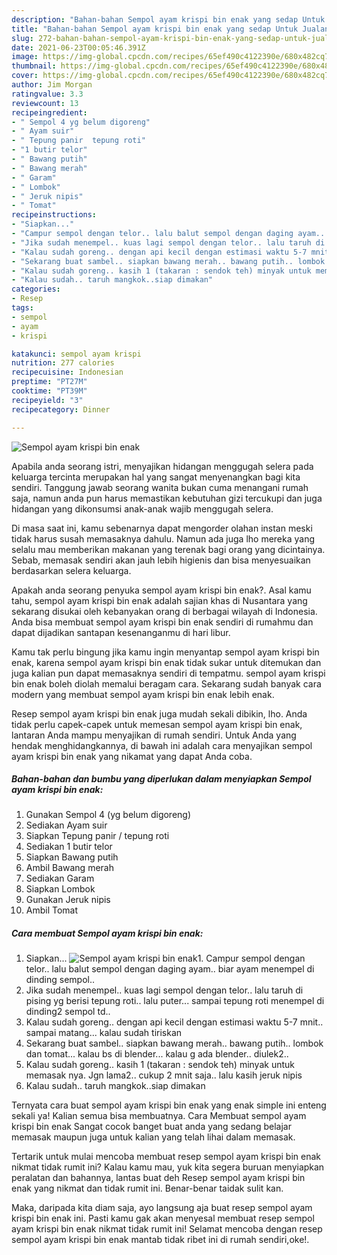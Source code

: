 ```yaml
---
description: "Bahan-bahan Sempol ayam krispi bin enak yang sedap Untuk Jualan"
title: "Bahan-bahan Sempol ayam krispi bin enak yang sedap Untuk Jualan"
slug: 272-bahan-bahan-sempol-ayam-krispi-bin-enak-yang-sedap-untuk-jualan
date: 2021-06-23T00:05:46.391Z
image: https://img-global.cpcdn.com/recipes/65ef490c4122390e/680x482cq70/sempol-ayam-krispi-bin-enak-foto-resep-utama.jpg
thumbnail: https://img-global.cpcdn.com/recipes/65ef490c4122390e/680x482cq70/sempol-ayam-krispi-bin-enak-foto-resep-utama.jpg
cover: https://img-global.cpcdn.com/recipes/65ef490c4122390e/680x482cq70/sempol-ayam-krispi-bin-enak-foto-resep-utama.jpg
author: Jim Morgan
ratingvalue: 3.3
reviewcount: 13
recipeingredient:
- " Sempol 4 yg belum digoreng"
- " Ayam suir"
- " Tepung panir  tepung roti"
- "1 butir telor"
- " Bawang putih"
- " Bawang merah"
- " Garam"
- " Lombok"
- " Jeruk nipis"
- " Tomat"
recipeinstructions:
- "Siapkan..."
- "Campur sempol dengan telor.. lalu balut sempol dengan daging ayam.. biar ayam menempel di dinding sempol.."
- "Jika sudah menempel.. kuas lagi sempol dengan telor.. lalu taruh di pising yg berisi tepung roti.. lalu puter... sampai tepung roti menempel di dinding2 sempol td.."
- "Kalau sudah goreng.. dengan api kecil dengan estimasi waktu 5-7 mnit.. sampai matang... kalau sudah tiriskan"
- "Sekarang buat sambel.. siapkan bawang merah.. bawang putih.. lombok dan tomat... kalau bs di blender... kalau g ada blender.. diulek2.."
- "Kalau sudah goreng.. kasih 1 (takaran : sendok teh) minyak untuk memasak nya. Jgn lama2.. cukup 2 mnit saja.. lalu kasih jeruk nipis"
- "Kalau sudah.. taruh mangkok..siap dimakan"
categories:
- Resep
tags:
- sempol
- ayam
- krispi

katakunci: sempol ayam krispi 
nutrition: 277 calories
recipecuisine: Indonesian
preptime: "PT27M"
cooktime: "PT39M"
recipeyield: "3"
recipecategory: Dinner

---
```



![Sempol ayam krispi bin enak](https://img-global.cpcdn.com/recipes/65ef490c4122390e/680x482cq70/sempol-ayam-krispi-bin-enak-foto-resep-utama.jpg)

Apabila anda seorang istri, menyajikan hidangan menggugah selera pada keluarga tercinta merupakan hal yang sangat menyenangkan bagi kita sendiri. Tanggung jawab seorang  wanita bukan cuma menangani rumah saja, namun anda pun harus memastikan kebutuhan gizi tercukupi dan juga hidangan yang dikonsumsi anak-anak wajib menggugah selera.

Di masa  saat ini, kamu sebenarnya dapat mengorder olahan instan meski tidak harus susah memasaknya dahulu. Namun ada juga lho mereka yang selalu mau memberikan makanan yang terenak bagi orang yang dicintainya. Sebab, memasak sendiri akan jauh lebih higienis dan bisa menyesuaikan berdasarkan selera keluarga. 



Apakah anda seorang penyuka sempol ayam krispi bin enak?. Asal kamu tahu, sempol ayam krispi bin enak adalah sajian khas di Nusantara yang sekarang disukai oleh kebanyakan orang di berbagai wilayah di Indonesia. Anda bisa membuat sempol ayam krispi bin enak sendiri di rumahmu dan dapat dijadikan santapan kesenanganmu di hari libur.

Kamu tak perlu bingung jika kamu ingin menyantap sempol ayam krispi bin enak, karena sempol ayam krispi bin enak tidak sukar untuk ditemukan dan juga kalian pun dapat memasaknya sendiri di tempatmu. sempol ayam krispi bin enak boleh diolah memalui beragam cara. Sekarang sudah banyak cara modern yang membuat sempol ayam krispi bin enak lebih enak.

Resep sempol ayam krispi bin enak juga mudah sekali dibikin, lho. Anda tidak perlu capek-capek untuk memesan sempol ayam krispi bin enak, lantaran Anda mampu menyajikan di rumah sendiri. Untuk Anda yang hendak menghidangkannya, di bawah ini adalah cara menyajikan sempol ayam krispi bin enak yang nikamat yang dapat Anda coba.

<!--inarticleads1-->

##### Bahan-bahan dan bumbu yang diperlukan dalam menyiapkan Sempol ayam krispi bin enak:

1. Gunakan  Sempol 4 (yg belum digoreng)
1. Sediakan  Ayam suir
1. Siapkan  Tepung panir / tepung roti
1. Sediakan 1 butir telor
1. Siapkan  Bawang putih
1. Ambil  Bawang merah
1. Sediakan  Garam
1. Siapkan  Lombok
1. Gunakan  Jeruk nipis
1. Ambil  Tomat




<!--inarticleads2-->

##### Cara membuat Sempol ayam krispi bin enak:

1. Siapkan...
<img src="https://img-global.cpcdn.com/steps/9b7222ba66d3bb54/160x128cq70/sempol-ayam-krispi-bin-enak-langkah-memasak-1-foto.jpg" alt="Sempol ayam krispi bin enak">1. Campur sempol dengan telor.. lalu balut sempol dengan daging ayam.. biar ayam menempel di dinding sempol..
1. Jika sudah menempel.. kuas lagi sempol dengan telor.. lalu taruh di pising yg berisi tepung roti.. lalu puter... sampai tepung roti menempel di dinding2 sempol td..
1. Kalau sudah goreng.. dengan api kecil dengan estimasi waktu 5-7 mnit.. sampai matang... kalau sudah tiriskan
1. Sekarang buat sambel.. siapkan bawang merah.. bawang putih.. lombok dan tomat... kalau bs di blender... kalau g ada blender.. diulek2..
1. Kalau sudah goreng.. kasih 1 (takaran : sendok teh) minyak untuk memasak nya. Jgn lama2.. cukup 2 mnit saja.. lalu kasih jeruk nipis
1. Kalau sudah.. taruh mangkok..siap dimakan




Ternyata cara buat sempol ayam krispi bin enak yang enak simple ini enteng sekali ya! Kalian semua bisa membuatnya. Cara Membuat sempol ayam krispi bin enak Sangat cocok banget buat anda yang sedang belajar memasak maupun juga untuk kalian yang telah lihai dalam memasak.

Tertarik untuk mulai mencoba membuat resep sempol ayam krispi bin enak nikmat tidak rumit ini? Kalau kamu mau, yuk kita segera buruan menyiapkan peralatan dan bahannya, lantas buat deh Resep sempol ayam krispi bin enak yang nikmat dan tidak rumit ini. Benar-benar taidak sulit kan. 

Maka, daripada kita diam saja, ayo langsung aja buat resep sempol ayam krispi bin enak ini. Pasti kamu gak akan menyesal membuat resep sempol ayam krispi bin enak nikmat tidak rumit ini! Selamat mencoba dengan resep sempol ayam krispi bin enak mantab tidak ribet ini di rumah sendiri,oke!.

